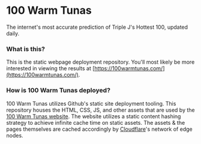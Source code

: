 # 100 Warm Tunas
The internet's most accurate prediction of Triple J's Hottest 100, updated daily.

### What is this?

This is the static webpage deployment repository. You'll most likely be more interested in 
viewing the results at [https://100warmtunas.com/](https://100warmtunas.com/).

### How is 100 Warm Tunas deployed?

100 Warm Tunas utilizes Github's static site deployment tooling. This repository houses the HTML, CSS, JS, and other 
assets that are used by the [100 Warm Tunas website](https://100warmtunas.com/). The website utilizes a static content 
hashing strategy to achieve infinite cache time on static assets. The assets & the pages themselves are cached 
accordingly by [Cloudflare](https://www.cloudflare.com)'s network of edge nodes.
